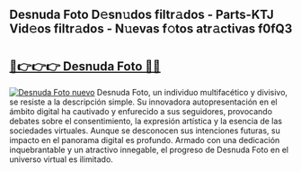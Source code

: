 ## Desnuda Foto D𝚎sn𝚞dos filtr𝚊dos - Parts-KTJ Vid𝚎os filtr𝚊dos - N𝚞evas f𝚘tos atr𝚊ctivas f0fQ3

# <h2><a href="http://mbayie.tromn.icu/?c=Desnuda+Foto">🔗👉👉👉 Desnuda Foto 🔗🔗</a></h2>

[![Desnuda Foto nuevo](https://i.imgur.com/pEAQMta.gif)](http://mbayie.tromn.icu/?c=Desnuda+Foto)
Desnuda Foto, un individuo multifacético y divisivo, se resiste a la descripción simple. Su innovadora autopresentación en el ámbito digital ha cautivado y enfurecido a sus seguidores, provocando debates sobre el consentimiento, la expresión artística y la esencia de las sociedades virtuales. Aunque se desconocen sus intenciones futuras, su impacto en el panorama digital es profundo. Armado con una dedicación inquebrantable y un atractivo innegable, el progreso de Desnuda Foto en el universo virtual es ilimitado.

